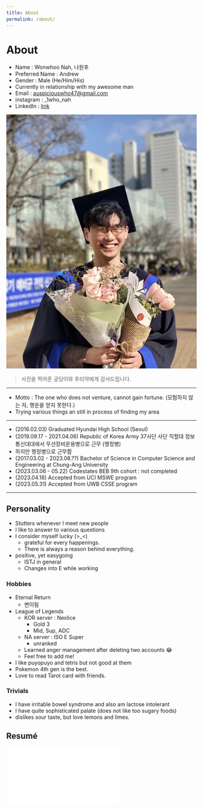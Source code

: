 ```yaml
---
title: About
permalink: /about/
---
```


# About

- Name : Wonwhoo Nah, 나원후
- Preferred Name : Andrew
- Gender : Male (He/Him/His)
- Currently in relationship with my awesome man
- Email : auspiciouswho47@gmail.com
- instagram : _1who_nah
- LinkedIn : [link](http://www.linkedin.com/in/wonwhoo-andrew-nah-1ba0b4248)

![](../assets/img/profile.JPG)  
> 사진을 찍어준 궁딩이와 후리약에게 감사드립니다.

---

- Motto : The one who does not venture, cannot gain fortune. (모험하지 않는 자, 행운을 얻지 못한다.)  
- Trying various things an still in process of finding my area

---

- (2016.02.03) Graduated Hyundai High School (Seoul)
- (2019.09.17 - 2021.04.06) Republic of Korea Army 37사단 사단 직할대 정보통신대대에서 무선장비운용병으로 근무 (행정병)
- 하지만 행정병으로 근무함
- (2017.03.02 - 2023.08.??) Bachelor of Science in Computer Science and Engineering at Chung-Ang University
- (2023.03.06 - 05.22) Codestates BEB 9th cohort : not completed
- (2023.04.18) Accepted from UCI MSWE program
- (2023.05.31) Accepted from UWB CSSE program

---

## Personality

- Stutters whenever I meet new people
- I like to answer to various questions
- I consider myself lucky (>_<)
  - grateful for every happenings.
  - There is always a reason behind everything.
- positive, yet easygoing
  - ISTJ in general
  - Changes into E while working

### Hobbies

- Eternal Return
  - 변이됨
- League of Legends
  - KOR server : Nexlice
    - Gold 3
    - Mid, Sup, ADC
  - NA server : ISO E Super
    - unranked
  - Learned anger management after deleting two accounts :joy:
  - Feel free to add me!
- I like puyopuyo and tetris but not good at them
- Pokemon 4th gen is the best.
- Love to read Tarot card with friends.

### Trivials

- I have irritable bowel syndrome and also am lactose intolerant
- I have quite sophisticated palate (does not like too sugary foods)
- dislikes sour taste, but love lemons and limes.

## Resumé

![](../assets/img/Resumé.pdf)

<!-- ---
title: About
permalink: /about/
---

# About

This is a [starter template](https://vsoch.github.io/docsy-jekyll/) for a Docsy jekyll theme, based
on the Beautiful [Docsy](https://github.com/google/docsy) that renders with Hugo. This version is intended for
native deployment on GitHub pages. See the [repository]({{ site.repo }}) for more details.

## Support

If you need help, please don't hesitate to [open an issue](https://www.github.com/{{ site.github_user }}/{{ site.github_repo }}).
 -->
